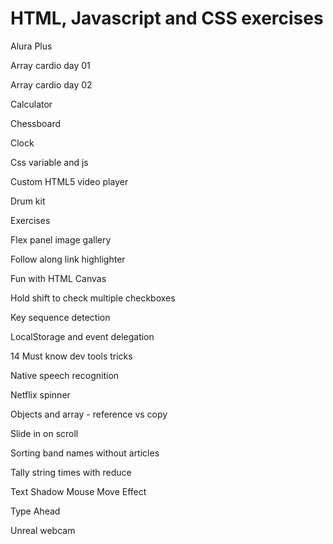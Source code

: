 # HTML, Javascript and CSS exercises

Alura Plus

Array cardio day 01

Array cardio day 02

Calculator

Chessboard

Clock

Css variable and js

Custom HTML5 video player

Drum kit

Exercises

Flex panel image gallery

Follow along link highlighter

Fun with HTML Canvas

Hold shift to check multiple checkboxes

Key sequence detection

LocalStorage and event delegation

14 Must know dev tools tricks

Native speech recognition

Netflix spinner

Objects and array - reference vs copy

Slide in on scroll

Sorting band names without articles

Tally string times with reduce

Text Shadow Mouse Move Effect

Type Ahead

Unreal webcam







